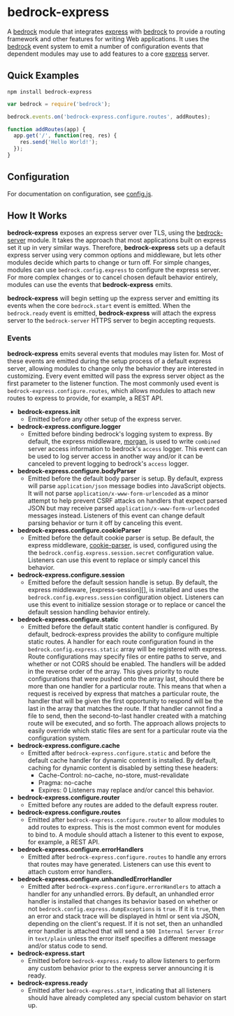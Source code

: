 # bedrock-express

A [bedrock][] module that integrates [express][] with [bedrock][] to provide
a routing framework and other features for writing Web applications. It
uses the [bedrock][] event system to emit a number of configuration
events that dependent modules may use to add features to a core [express][]
server.

## Quick Examples

```
npm install bedrock-express
```

```js
var bedrock = require('bedrock');

bedrock.events.on('bedrock-express.configure.routes', addRoutes);

function addRoutes(app) {
  app.get('/', function(req, res) {
    res.send('Hello World!');
  });
}
```

## Configuration

For documentation on configuration, see [config.js](./lib/config.js).

## How It Works

**bedrock-express** exposes an express server over TLS, using the
[bedrock-server][] module. It takes the approach that most applications built
on express set it up in very similar ways. Therefore, **bedrock-express** sets
up a default express server using very common options and middleware, but lets
other modules decide which parts to change or turn off. For simple changes,
modules can use `bedrock.config.express` to configure the express server. For
more complex changes or to cancel chosen default behavior entirely, modules
can use the events that **bedrock-express** emits.

**bedrock-express** will begin setting up the express server and emitting its
events when the core `bedrock.start` event is emitted. When the `bedrock.ready`
event is emitted, **bedrock-express** will attach the express server to
the `bedrock-server` HTTPS server to begin accepting requests.

### Events

**bedrock-express** emits several events that modules may listen for. Most of
these events are emitted during the setup process of a default express server,
allowing modules to change only the behavior they are interested in
customizing. Every event emitted will pass the express server object as the
first parameter to the listener function. The most commonly used event is
`bedrock-express.configure.routes`, which allows modules to attach new routes
to express to provide, for example, a REST API.

- **bedrock-express.init**
  - Emitted before any other setup of the express server.
- **bedrock-express.configure.logger**
  - Emitted before binding bedrock's logging system to express. By default,
    the express middleware, [morgan][], is used to write `combined` server
    access information to bedrock's `access` logger. This event can be used to
    log server access in another way and/or it can be canceled to prevent
    logging to bedrock's `access` logger.
- **bedrock-express.configure.bodyParser**
  - Emitted before the default body parser is setup. By default, express
    will parse `application/json` message bodies into JavaScript objects. It
    will not parse `application/x-www-form-urlencoded` as a minor attempt to
    help prevent CSRF attacks on handlers that expect parsed JSON but may
    receive parsed `application/x-www-form-urlencoded` messages instead.
    Listeners of this event can change default parsing behavior or turn it off
    by canceling this event.
- **bedrock-express.configure.cookieParser**
  - Emitted before the default cookie parser is setup. Be default, the
    express middleware, [cookie-parser][], is used, configured using the
    the `bedrock.config.express.session.secret` configuration value. Listeners
    can use this event to replace or simply cancel this behavior.
- **bedrock-express.configure.session**
  - Emitted before the default session handle is setup. By default, the
    express middleware, [express-session][], is installed and uses the
    `bedrock.config.express.session` configuration object. Listeners can use
    this event to initialize session storage or to replace or cancel the
    default session handling behavior entirely.
- **bedrock-express.configure.static**
  - Emitted before the default static content handler is configured. By
    default, bedrock-express provides the ability to configure multiple
    static routes. A handler for each route configuration found in the
    `bedrock.config.express.static` array will be registered with express.
    Route configurations may specify files or entire paths to serve, and
    whether or not CORS should be enabled. The handlers will be added in the
    reverse order of the array. This gives priority to route configurations
    that were pushed onto the array last, should there be more than one handler
    for a particular route. This means that when a request is received by
    express that matches a particular route, the handler that will be given
    the first opportunity to respond will be the last in the array that matches
    the route. If that handler cannot find a file to send, then the
    second-to-last handler created with a matching route will be executed, and
    so forth. The approach allows projects to easily override which static
    files are sent for a particular route via the configuration system.
- **bedrock-express.configure.cache**
  - Emitted after `bedrock-express.configure.static` and before the default
    cache handler for dynamic content is installed. By default, caching for
    dynamic content is disabled by setting these headers:
    - Cache-Control: no-cache, no-store, must-revalidate
    - Pragma: no-cache
    - Expires: 0
    Listeners may replace and/or cancel this behavior.
- **bedrock-express.configure.router**
  - Emitted before any routes are added to the default express router.
- **bedrock-express.configure.routes**
  - Emitted after `bedrock-express.configure.router` to allow modules to
    add routes to express. This is the most common event for modules to bind
    to. A module should attach a listener to this event to expose, for example,
    a REST API.
- **bedrock-express.configure.errorHandlers**
  - Emitted after `bedrock-express.configure.routes` to handle any errors that
    routes may have generated. Listeners can use this event to attach custom
    error handlers.
- **bedrock-express.configure.unhandledErrorHandler**
  - Emitted after `bedrock-express.configure.errorHandlers` to attach a
    handler for any unhandled errors. By default, an unhandled error handler
    is installed that changes its behavior based on whether or not
    `bedrock.config.express.dumpExceptions` is `true`. If it is `true`, then an
    error and stack trace will be displayed in html or sent via JSON, depending
    on the client's request. If it is not set, then an unhandled error handler
    is attached that will send a `500 Internal Server Error` in `text/plain`
    unless the error itself specifies a different message and/or status code
    to send.
- **bedrock-express.start**
  - Emitted before `bedrock-express.ready` to allow listeners to perform any
    custom behavior prior to the express server announcing it is ready.
- **bedrock-express.ready**
  - Emitted after `bedrock-express.start`, indicating that all listeners
    should have already completed any special custom behavior on start up.


[bedrock]: https://github.com/digitalbazaar/bedrock
[bedrock-server]: https://github.com/digitalbazaar/bedrock-server
[cookie-parser]: https://github.com/expressjs/cookie-parser
[express]: https://github.com/strongloop/express
[morgan]: https://github.com/expressjs/morgan
[session]: https://github.com/expressjs/session
